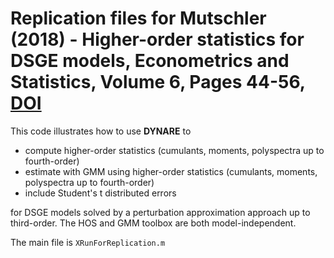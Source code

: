 # Replication files for Mutschler (2018) - Higher-order statistics for DSGE models, Econometrics and Statistics, Volume 6, Pages 44-56, [DOI](https://doi.org/10.1016/j.ecosta.2016.10.005)

This code illustrates how to use **DYNARE** to 
- compute higher-order statistics (cumulants, moments, polyspectra up to fourth-order) 
- estimate with GMM using higher-order statistics (cumulants, moments, polyspectra up to fourth-order)
- include Student's t distributed errors

for DSGE models solved by a perturbation approximation approach up to third-order. The HOS and GMM toolbox are both model-independent.

The main file is `XRunForReplication.m`

